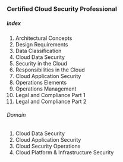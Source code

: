 ### Certified Cloud Security Professional

##### Index

1. Architectural Concepts
2. Design Requirements
3. Data Classification
4. Cloud Data Security
5. Security in the Cloud
6. Responsibilities in the Cloud
7. Cloud Application Security
8. Operations Elements
9. Operations Management
10. Legal and Compliance Part 1
11. Legal and Compliance Part 2


###### Domain

1. Cloud Data Security
2. Cloud Application Security
3. Cloud Security Operations
4. Cloud Platform & Infrastructure Security
